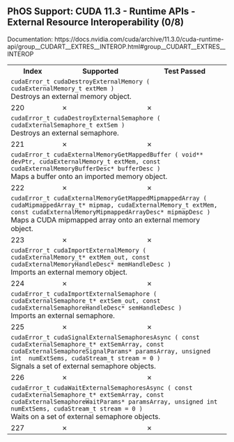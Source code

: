 <h2>PhOS Support: CUDA 11.3 - Runtime APIs - External Resource Interoperability (0/8)</h2>

<p>
Documentation: https://docs.nvidia.com/cuda/archive/11.3.0/cuda-runtime-api/group__CUDART__EXTRES__INTEROP.html#group__CUDART__EXTRES__INTEROP

<table>
<tr>
<th>Index</th>
<th>Supported</th>
<th>Test Passed</th>
</tr>

<tr>
<td colspan=3>
<code>cudaError_t cudaDestroyExternalMemory ( cudaExternalMemory_t extMem )</code><br>
Destroys an external memory object.
</td>
</tr>
<tr>
<td>220</td>
<td>✗</td>
<td>✗</td>
</tr>

<tr>
<td colspan=3>
<code>cudaError_t cudaDestroyExternalSemaphore ( cudaExternalSemaphore_t extSem )</code><br>
Destroys an external semaphore.
</td>
</tr>
<tr>
<td>221</td>
<td>✗</td>
<td>✗</td>
</tr>

<tr>
<td colspan=3>
<code>cudaError_t cudaExternalMemoryGetMappedBuffer ( void** devPtr, cudaExternalMemory_t extMem, const cudaExternalMemoryBufferDesc* bufferDesc )</code><br>
Maps a buffer onto an imported memory object.
</td>
</tr>
<tr>
<td>222</td>
<td>✗</td>
<td>✗</td>
</tr>

<tr>
<td colspan=3>
<code>cudaError_t cudaExternalMemoryGetMappedMipmappedArray ( cudaMipmappedArray_t* mipmap, cudaExternalMemory_t extMem, const cudaExternalMemoryMipmappedArrayDesc* mipmapDesc )</code><br>
Maps a CUDA mipmapped array onto an external memory object.
</td>
</tr>
<tr>
<td>223</td>
<td>✗</td>
<td>✗</td>
</tr>

<tr>
<td colspan=3>
<code>cudaError_t cudaImportExternalMemory ( cudaExternalMemory_t* extMem_out, const cudaExternalMemoryHandleDesc* memHandleDesc )</code><br>
Imports an external memory object.
</td>
</tr>
<tr>
<td>224</td>
<td>✗</td>
<td>✗</td>
</tr>

<tr>
<td colspan=3>
<code>cudaError_t cudaImportExternalSemaphore ( cudaExternalSemaphore_t* extSem_out, const cudaExternalSemaphoreHandleDesc* semHandleDesc )</code><br>
Imports an external semaphore.
</td>
</tr>
<tr>
<td>225</td>
<td>✗</td>
<td>✗</td>
</tr>

<tr>
<td colspan=3>
<code>cudaError_t cudaSignalExternalSemaphoresAsync ( const cudaExternalSemaphore_t* extSemArray, const cudaExternalSemaphoreSignalParams* paramsArray, unsigned int  numExtSems, cudaStream_t stream = 0 )</code><br>
Signals a set of external semaphore objects.
</td>
</tr>
<tr>
<td>226</td>
<td>✗</td>
<td>✗</td>
</tr>

<tr>
<td colspan=3>
<code>cudaError_t cudaWaitExternalSemaphoresAsync ( const cudaExternalSemaphore_t* extSemArray, const cudaExternalSemaphoreWaitParams* paramsArray, unsigned int  numExtSems, cudaStream_t stream = 0 )</code><br>
Waits on a set of external semaphore objects.
</td>
</tr>
<tr>
<td>227</td>
<td>✗</td>
<td>✗</td>
</tr>
</table>
